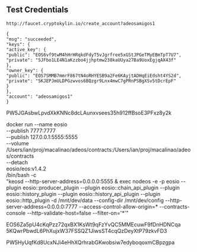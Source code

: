 

## Test Credentials

```
http://faucet.cryptokylin.io/create_account?adeosamigos1

{
"msg": "succeeded",
"keys": {
"active_key": {
"public": "EOS6vf9twM4hHrHRqkdFdyT5vJgrfree5xGStJPGeTMyEBmTpT7U7",
"private": "5JFbo1LE4N1aKzzbo4jjhptmw238kaUUya27Ba9UoxEgjqAX43f"
},
"owner_key": {
"public": "EOS7SMMB7mmrF867tN4oRHYESB9a2Fe6KAyjtADHqEiEdsht4YS2d",
"private": "5KJEPJmULDPGzwvos6BQzgr9Lnx4mwC7gPRnPSBgXSv5tDcrEpF"
}
},
"account": "adeosamigos1"
}
```

PW5JGAsbwLpvdXkKNNc8dcLAunxvsees35h912ffBsoE3PFxz8y2k


docker run --name eosio \
  --publish 7777:7777 \
  --publish 127.0.0.1:5555:5555 \
  --volume /Users/ian/proj/macalinao/adeos/contracts:/Users/ian/proj/macalinao/adeos/contracts \
  --detach \
  eosio/eos:v1.4.2 \
  /bin/bash -c \
  "keosd --http-server-address=0.0.0.0:5555 & exec nodeos -e -p eosio --plugin eosio::producer_plugin --plugin eosio::chain_api_plugin --plugin eosio::history_plugin --plugin eosio::history_api_plugin --plugin eosio::http_plugin -d /mnt/dev/data --config-dir /mnt/dev/config --http-server-address=0.0.0.0:7777 --access-control-allow-origin=* --contracts-console --http-validate-host=false --filter-on='*'"



EOS6Za5pU4cKqPzz72qxBX1KsWt9qFzYvQC5MMEcuwF9fDnHDNCqa
5KQwrPbwdL6PhXujxW37FSSQZ1JiwsST4cqQzDeyXtP79zkvFD3

PW5HyUqfKd8UcxNJi4eHhXQrhrabGKwobsiw7edyboqoxmCBpzgpa